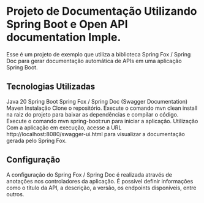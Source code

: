 <h1>Projeto de Documentação Utilizando Spring Boot e Open API documentation Imple.</h1>
Esse é um projeto de exemplo que utiliza a biblioteca Spring Fox / Spring Doc para gerar documentação automática de APIs em uma aplicação Spring Boot.

<h2>Tecnologias Utilizadas</h2>
Java 20
Spring Boot
Spring Fox / Spring Doc (Swagger Documentation)
Maven
Instalação
Clone o repositório.
Execute o comando mvn clean install na raiz do projeto para baixar as dependências e compilar o código.
Execute o comando mvn spring-boot:run para iniciar a aplicação.
Utilização
Com a aplicação em execução, acesse a URL http://localhost:8080/swagger-ui.html para visualizar a documentação gerada pelo Spring Fox.

<h2>Configuração</h2>
A configuração do Spring Fox / Spring Doc é realizada através de anotações nos controladores da aplicação. É possível definir informações como o título da API, a descrição, a versão, os endpoints disponíveis, entre outros.
